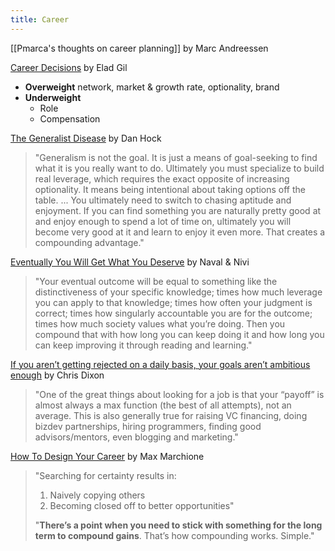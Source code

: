 ```yaml
---
title: Career
---
```

[[Pmarca's thoughts on career planning]] by Marc Andreessen

[Career Decisions](https://blog.eladgil.com/p/career-decisions) by Elad Gil
- **Overweight** network, market & growth rate, optionality, brand
- **Underweight**
	- Role
	- Compensation

[The Generalist Disease](https://www.danhock.co/p/generalist-disease) by Dan Hock
> "Generalism is not the goal. It is just a means of goal-seeking to find what it is you really want to do. Ultimately you must specialize to build real leverage, which requires the exact opposite of increasing optionality. It means being intentional about taking options off the table.
> ... 
> You ultimately need to switch to chasing aptitude and enjoyment. If you can find something you are naturally pretty good at and enjoy enough to spend a lot of time on, ultimately you will become very good at it and learn to enjoy it even more. That creates a compounding advantage."

[Eventually You Will Get What You Deserve](https://nav.al/eventually) by Naval & Nivi
> "Your eventual outcome will be equal to something like the distinctiveness of your specific knowledge; times how much leverage you can apply to that knowledge; times how often your judgment is correct; times how singularly accountable you are for the outcome; times how much society values what you’re doing. Then you compound that with how long you can keep doing it and how long you can keep improving it through reading and learning."

[If you aren’t getting rejected on a daily basis, your goals aren’t ambitious enough](https://cdixon.org/2010/09/12/if-you-arent-getting-rejected-on-a-daily-basis-your-goals-arent-ambitious-enough) by Chris Dixon
> "One of the great things about looking for a job is that your “payoff” is almost always a max function (the best of all attempts), not an average. This is also generally true for raising VC financing, doing bizdev partnerships, hiring programmers, finding good advisors/mentors, even blogging and marketing."

[How To Design Your Career](https://www.maxmarchione.com/p/career-design) by Max Marchione
> "Searching for certainty results in:
> 1. Naively copying others
> 2. Becoming closed off to better opportunities"
> 
> "**There’s a point when you need to stick with something for the long term to compound gains**. That’s how compounding works. Simple."

